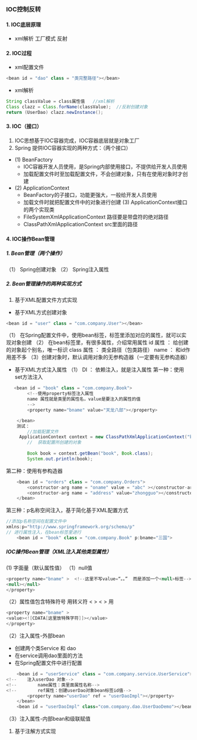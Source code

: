 ### IOC控制反转
#### 1. IOC底层原理
   + xml解析  工厂模式  反射
  
#### 2. IOC过程
   + xml配置文件
``` java
<bean id = "dao" class = "类完整路径"></bean>
```
   + xml解析  
   ```java
   String classValue = class属性值   //xml解析
   Class clazz = Class.forName(classValue);  //反射创建对象
   return (UserDao) clazz.newInstance();
   ```

#### 3. IOC（接口）
  1. IOC思想基于IOC容器完成，IOC容器底层就是对象工厂
  2. Spring 提供IOC容器实现的两种方式：（两个接口）
   + (1) BeanFactory
      + IOC容器开发人员使用，是Spring内部使用接口，不提供给开发人员使用
      + 加载配置文件时至加载配置文件，不会创建对象，只有在使用对象时才创建
   + (2) ApplicationContext
      + BeanFactory的子接口，功能更强大，一般给开发人员使用
      + 加载文件时就把配置文件中的对象进行创建
     (3) ApplicationContext接口的两个实现类
     + FileSystemXmlApplicationContext   路径要是带盘符的绝对路径
     + ClassPathXmlApplicationContext  src里面的路径

#### 4. IOC操作Bean管理
  ##### 1. Bean管理（两个操作）
   （1） Spring创建对象
   （2） Spring注入属性
 #####  2. Bean管理操作的两种实现方式
1.  基于XML配置文件方式实现
   + 基于XML方式创建对象
  
   ``` java
  <bean id = "user" class = "com.company.User"></bean>
   ```
   （1） 在Spring配置文件中，使用bean标签，标签里添加对应的属性，就可以实现对象创建
   （2） 在bean标签里，有很多属性，介绍常用属性
      id 属性 ： 给创建的对象起个别名，唯一标识
      class 属性 ： 类全路径（包类路径）
      name ： 和id作用差不多
   （3）创建对象时，默认调用对象的无参构造器（一定要有无参构造器）
   + 基于XML方式注入属性
   （1） DI ： 依赖注入，就是注入属性
   第一种：使用set方法注入
```java
   <bean id = "book" class = "com.company.Book">
        <!--使用property标签注入属性
        name 属性就是类里的属性名，value是要注入的属性的值
        -->
        <property name="bname" value="天龙八部"></property>

    </bean>
    测试：
        //加载配置文件
     ApplicationContext context = new ClassPathXmlApplicationContext("bean1.xml");
        //  获取配置所创建的对象
       
        Book book = context.getBean("book", Book.class);
        System.out.println(book);
```

   第二种：使用有参构造器
```java
    <bean id = "orders" class = "com.company.Orders">
        <constructor-arg name = "oname" value = "abc" ></constructor-arg>
        <constructor-arg name = "address" value="zhongguo"></constructor-arg>
    </bean>
```
   第三种：p名称空间注入，基于简化基于XML配置方式
```java
//添加p名称空间在配置文件中
xmlns:p="http://www.springframework.org/schema/p"
// 进行属性注入，在bean标签里进行
    <bean id = "book" class = "com.company.Book" p:bname="三国">
```
##### IOC操作Bean管理（XML注入其他类型属性）
   (1) 字面量（默认属性值）
   （1）null值
```java
<property name="bname" >  <!--这里不写value=“。。”  而是添加一个<null>标签-->
<null></null>
</property>
```
   （2）属性值包含特殊符号
    用转义符  &lt;  &gt;  <  >
    用<![CDATA[]]>
```java
<property name="bname" > 
<value><![CDATA[这里放特殊字符]]></value>
</property>
```
（2）注入属性-外部bean
+ 创建两个类Service 和 dao
+ 在service调用dao里面的方法
+ 在Spring配置文件中进行配置
```java
    <bean id = "userService" class = "com.company.service.UserService">
<!--    注入userDao 对象-->
<!--        name属性：类里面属性名称-->
<!--        ref属性：创建userDao对象bean标签id值-->
        <property name="userDao" ref = "userDaoImpl"></property>
    </bean>
    <bean id = "userDaoImpl" class="com.company.dao.UserDaoDemo"></bean>
```
（3）注入属性-内部bean和级联赋值
1. 基于注解方式实现


